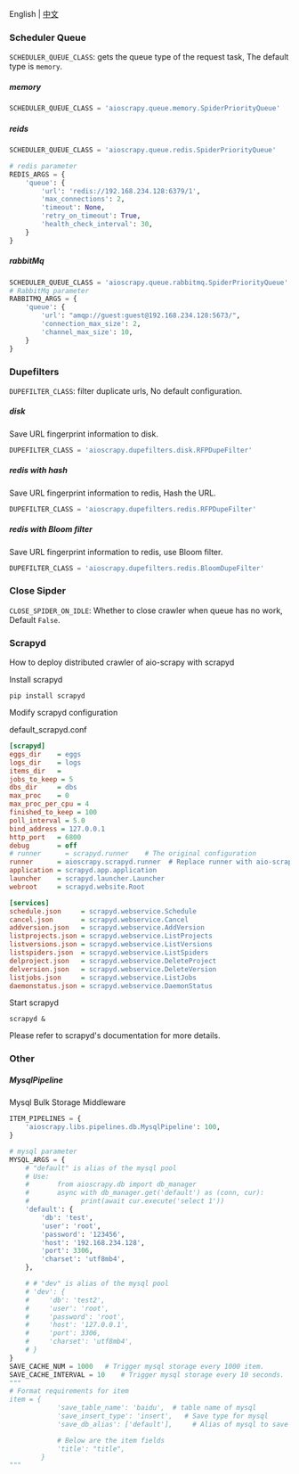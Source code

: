 
English | [中文](./documentation_zh.md)
### Scheduler Queue
`SCHEDULER_QUEUE_CLASS`: gets the queue type of the request task, The default type is `memory`.
##### memory
```python
SCHEDULER_QUEUE_CLASS = 'aioscrapy.queue.memory.SpiderPriorityQueue'
```
##### reids
```python
SCHEDULER_QUEUE_CLASS = 'aioscrapy.queue.redis.SpiderPriorityQueue'

# redis parameter
REDIS_ARGS = {
    'queue': {
        'url': 'redis://192.168.234.128:6379/1',
        'max_connections': 2,
        'timeout': None,
        'retry_on_timeout': True,
        'health_check_interval': 30,
    }
}
```
##### rabbitMq
```python
SCHEDULER_QUEUE_CLASS = 'aioscrapy.queue.rabbitmq.SpiderPriorityQueue'
# RabbitMq parameter
RABBITMQ_ARGS = {
    'queue': {
        'url': "amqp://guest:guest@192.168.234.128:5673/",
        'connection_max_size': 2,
        'channel_max_size': 10,
    }
}
```

### Dupefilters
`DUPEFILTER_CLASS`: filter duplicate urls, No default configuration.

##### disk
Save URL fingerprint information to disk.
```python
DUPEFILTER_CLASS = 'aioscrapy.dupefilters.disk.RFPDupeFilter'
```
##### redis with hash
Save URL fingerprint information to redis, Hash the URL.
```python
DUPEFILTER_CLASS = 'aioscrapy.dupefilters.redis.RFPDupeFilter'
```
##### redis with Bloom filter
Save URL fingerprint information to redis, use Bloom filter.

```python
DUPEFILTER_CLASS = 'aioscrapy.dupefilters.redis.BloomDupeFilter'
```

### Close Sipder
`CLOSE_SPIDER_ON_IDLE`: Whether to close crawler when queue has no work, Default `False`.

### Scrapyd
How to deploy distributed crawler of aio-scrapy with scrapyd

Install scrapyd
```shell
pip install scrapyd
```
Modify scrapyd configuration

default_scrapyd.conf
```ini
[scrapyd]
eggs_dir    = eggs
logs_dir    = logs
items_dir   =
jobs_to_keep = 5
dbs_dir     = dbs
max_proc    = 0
max_proc_per_cpu = 4
finished_to_keep = 100
poll_interval = 5.0
bind_address = 127.0.0.1
http_port   = 6800
debug       = off
# runner      = scrapyd.runner    # The original configuration
runner      = aioscrapy.scrapyd.runner  # Replace runner with aio-scrapy runner
application = scrapyd.app.application
launcher    = scrapyd.launcher.Launcher
webroot     = scrapyd.website.Root

[services]
schedule.json     = scrapyd.webservice.Schedule
cancel.json       = scrapyd.webservice.Cancel
addversion.json   = scrapyd.webservice.AddVersion
listprojects.json = scrapyd.webservice.ListProjects
listversions.json = scrapyd.webservice.ListVersions
listspiders.json  = scrapyd.webservice.ListSpiders
delproject.json   = scrapyd.webservice.DeleteProject
delversion.json   = scrapyd.webservice.DeleteVersion
listjobs.json     = scrapyd.webservice.ListJobs
daemonstatus.json = scrapyd.webservice.DaemonStatus

```
Start scrapyd
```shell
scrapyd &
```
Please refer to scrapyd's documentation for more details.

### Other

##### MysqlPipeline
Mysql Bulk Storage Middleware
```python
ITEM_PIPELINES = {
    'aioscrapy.libs.pipelines.db.MysqlPipeline': 100,
}

# mysql parameter
MYSQL_ARGS = {
    # "default" is alias of the mysql pool
    # Use:
    #       from aioscrapy.db import db_manager
    #       async with db_manager.get('default') as (conn, cur):
    #             print(await cur.execute('select 1'))
    'default': {
        'db': 'test',
        'user': 'root',
        'password': '123456',
        'host': '192.168.234.128',
        'port': 3306,
        'charset': 'utf8mb4',
    },

    # # "dev" is alias of the mysql pool
    # 'dev': {
    #     'db': 'test2',
    #     'user': 'root',
    #     'password': 'root',
    #     'host': '127.0.0.1',
    #     'port': 3306,
    #     'charset': 'utf8mb4',
    # }
}
SAVE_CACHE_NUM = 1000   # Trigger mysql storage every 1000 item.
SAVE_CACHE_INTERVAL = 10    # Trigger mysql storage every 10 seconds.
"""
# Format requirements for item
item = {
            'save_table_name': 'baidu',  # table name of mysql
            'save_insert_type': 'insert',   # Save type for mysql
            'save_db_alias': ['default'],     # Alias of mysql to save

            # Below are the item fields
            'title': "title",
        }
"""

```
